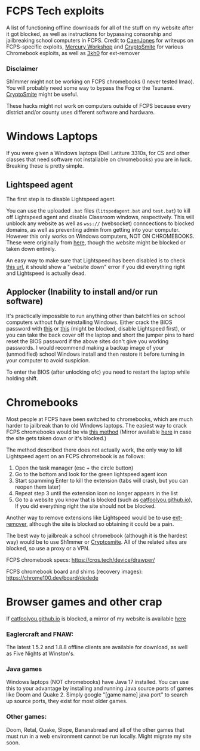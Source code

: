 # FCPS Tech exploits
A list of functioning offline downloads for all of the stuff on my website after it got blocked, as well as instructions for bypassing consorship and jailbreaking school computers in FCPS.
Credit to [CaenJones](https://github.com/CaenJones) for writeups on FCPS-specific exploits, [Mercury Workshop](https://mercurywork.shop/) and [CryptoSmite](https://github.com/FWSmasher/CryptoSmite) for various Chromebook exploits, as well as [3kh0](https://github.com/3kh0) for ext-remover

### Disclaimer

Sh1mmer might not be working on FCPS chromebooks (I never tested lmao). You will probably need some way to bypass the Fog or the Tsunami. [CryptoSmite](https://github.com/FWSmasher/CryptoSmite) might be useful.

These hacks might not work on computers outside of FCPS because every district and/or county uses different software and hardware.

# Windows Laptops
If you were given a Windows laptops (Dell Latiture 3310s, for CS and other classes that need software not installable on chromebooks) you are in luck. Breaking these is pretty simple.
## Lightspeed agent
The first step is to disable Lightspeed agent.

You can use the uploaded `.bat` files (`litspedagent.bat` and `test.bat`) to kill off Lightspeed agent and disable Classroom windows, respectively. This will unblock any website as well as `wss://` (websocket) conncections to blocked domains, as well as preventing admin from getting into your computer. However this only works on Windows computers, NOT ON CHROMEBOOKS. These were originally from [here](https://fcpsoff.github.io/lightspeed.html), though the website might be blocked or taken down entirely.

An easy way to make sure that Lightspeed has been disabled is to check [this url](https://localhost:6543/block), it should show a "website down" error if you did everything right and Lightspeed is actually dead.

## Applocker (Inability to install and/or run software)
It's practically impossible to run anything other than batchfiles on school computers without fully reinstalling Windows. Either crack the BIOS password with [this](https://bios-pw.org/) or [this](http://www.biospassword.net/) (might be blocked, disable Lightspeed first), or you can take the back cover off the laptop and short the jumper pins to hard reset the BIOS password if the above sites don't give you working passwords. I would recommend making a backup image of your (unmodified) school Windows install and then restore it before turning in your computer to avoid suspicion.

To enter the BIOS (after unlocking ofc) you need to restart the laptop while holding shift.

# Chromebooks
Most people at FCPS have been switched to chromebooks, which are much harder to jailbreak than to old Windows laptops. 
The easiest way to crack FCPS chromebooks would be via [this method](https://github.com/CaenJones/Chromebook-Testing/blob/main/README.md) (Mirror available [here](https://github.com/catfoolyou/Block-Bypass/blob/main/Chromebooks.md) in case the site gets taken down or it's blocked.)

The method described there does not actually work, the only way to kill Lightspeed agent on an FCPS chromebook is as follows:
1) Open the task manager (esc + the circle button)
2) Go to the bottom and look for the green lightspeed agent icon
3) Start spamming Enter to kill the extension (tabs will crash, but you can reopen them later)
4) Repeat step 3 until the extension icon no longer appears in the list
5) Go to a website you know that is blocked (such as [catfoolyou.github.io](https://catfoolyou.github.io)), If you did everything right the site should not be blocked.

Another way to remove extensions like Lightspeed would be to use [ext-remover](https://github.com/3kh0/ext-remover), although the site is blocked so obtaining it could be a pain.

The best way to jailbreak a school chromebook (although it is the hardest way) would be to use Sh1mmer or [Cryptosmite](https://github.com/FWSmasher/CryptoSmite). All of the related sites are blocked, so use a proxy or a VPN.

FCPS chromebook specs:
https://cros.tech/device/drawper/

FCPS chromebook board and shims (recovery images):
https://chrome100.dev/board/dedede

# Browser games and other crap
If [catfoolyou.github.io](https://catfoolyou.github.io) is blocked, a mirror of my website is available [here](https://eldritchdev2.github.io/Website-v2/)
### Eaglercraft and FNAW:
The latest 1.5.2 and 1.8.8 offline clients are available for download, as well as Five Nights at Winston's.
### Java games
Windows laptops (NOT chromebooks) have Java 17 installed. You can use this to your advantage by installing and running Java source ports of games like Doom and Quake 2. 
Simply google "[game name] java port" to search up source ports, they exist for most older games.
### Other games:
Doom, Retal, Quake, Slope, Bananabread and all of the other games that must run in a web environment cannot be run locally. Might migrate my site soon.
